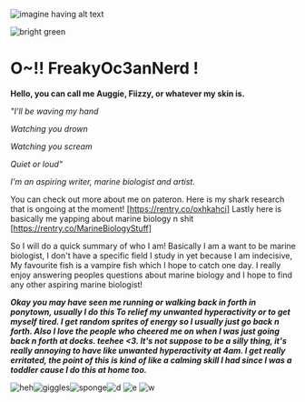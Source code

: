 ![imagine having alt text]([https://i.pinimg.com/564x/19/d9/35/19d93571a4ba21f3de557f3916ffb7b8.jpg](https://i.pinimg.com/564x/5d/d3/fe/5dd3fe5e86692d8753c579e2e25506d4.jpg))

![bright green](https://komarev.com/ghpvc/?username=FreakyOc3anNerd&color=006994)

# O~!! FreakyOc3anNerd !

**Hello, you can call me Auggie, Fiizzy, or whatever my skin is.**

*"I'll be waving my hand*

*Watching you drown*

*Watching you scream*

*Quiet or loud"*

*I'm an aspiring writer, marine biologist and artist.* 

You can check out more about me on pateron.
Here is my shark research that is ongoing at the moment! [https://rentry.co/oxhkahci] 
Lastly here is basically me yapping about marine biology n shit [https://rentry.co/MarineBiologyStuff]


So I will do a quick summary of who I am!
Basically I am a want to be marine biologist, I don't have a specific field I study in yet because I am indecisive, My favourite fish is a vampire fish which I hope to catch one day. I really enjoy answering peoples questions about marine biology and I hope to find any other aspiring marine biologist!


***Okay you may have seen me running or walking back in forth in ponytown, usually I do this To relief my unwanted hyperactivity or to get myself tired. I get random sprites of energy so I usually just go back n forth. Also I love the people who cheered me on when I was just going back n forth at docks. teehee <3. It's not suppose to be a silly thing, it's really annoying to have like unwanted hyperactivity at 4am. I get really erritated, the point of this is kind of like a calming skill I had since I was a toddler cause I do this at home too.***

![heh](https://64.media.tumblr.com/30eba6fbebfd7e9603b2d3293d2f42b1/3bf62ad8d20f8b2a-ac/s250x400/28eeb0ea313fc6a16603987e6a814e66af1c2db1.gifv)![giggles](https://64.media.tumblr.com/aef9d0281bbd676b9ec74916bdfdf124/ba16d020129a2a85-32/s100x200/a63677b24e98c35821acfb50a593f1b37c3f90b5.gifv)![sponge](https://64.media.tumblr.com/bf2100700eda677c4f6dc7e5189aa7f9/ba16d020129a2a85-84/s100x200/be5481c321280052837f485084341f6e5caae54f.gifv)![d](https://64.media.tumblr.com/7b5cde0b2c05cc433b065ee2b8ae039a/5ae275cb5323d09f-32/s250x400/fa38d0d8578ebc54bea1030e26f12ec846eaad24.gifv)
![e](https://64.media.tumblr.com/f77171dbfb8dbe5bf1c754382ff02ee6/666a1b53aaa37e9e-0d/s100x200/6d772c1e36c8cc276394b4a60335b3851a253b78.gifv)
![w](https://i.pinimg.com/originals/17/15/7a/17157ab76b20ff41ee4fed2a4002aed0.gif)

